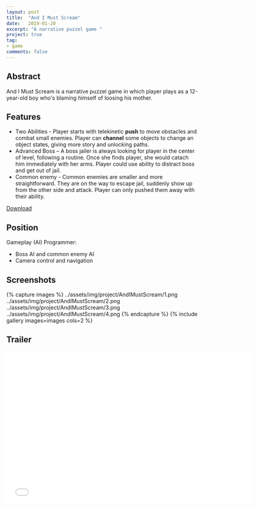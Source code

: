 ```yaml
---
layout: post
title:  "And I Must Scream"
date:   2019-01-20
excerpt: "A narrative puzzel game "
project: true
tag:
- game 
comments: false
---
```

 
## Abstract
And I Must Scream is a narrative puzzel game in which player plays as a 12-year-old boy who's blaming himself of loosing his mother.

## Features
* Two Abilities - Player starts with telekinetic **push** to move obstacles and combat small enemies. Player can **channel** some objects to change an object states, giving more story and unlocking paths.
* Advanced Boss – A boss jailer is always looking for player in the center of level, following a routine. Once she finds player, she would catach him immediately with her arms. Player could use ability to distract boss and get out of jail.
* Common enemy - Common enemies are smaller and more straightforward. They are on the way to escape jail, suddenly show up from the other side and attack. Player can only pushed them away with their ability.
     
<div markdown="0"><a href="https://drive.google.com/open?id=1M28BzJ4TJrT6ebPQtzz7QNPwDzyN9Tzb" class="btn btn-info">Download</a></div>

## Position

Gameplay (AI) Programmer: 


* Boss AI and common enemy AI
* Camera control and navigation

## Screenshots

{% capture images %}
    ../assets/img/project/AndIMustScream/1.png
    ../assets/img/project/AndIMustScream/2.png
    ../assets/img/project/AndIMustScream/3.png
    ../assets/img/project/AndIMustScream/4.png
{% endcapture %}
{% include gallery images=images cols=2 %}

## Trailer
<iframe width="640" height="400" src="../assets/img/project/AndIMustScream/trailer.mp4" frameborder="0"> </iframe>
